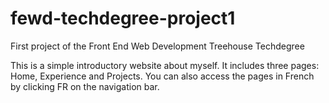 # fewd-techdegree-project1
 First project of the Front End Web Development Treehouse Techdegree

This is a simple introductory website about myself. It includes three pages: Home, Experience and Projects.
You can also access the pages in French by clicking FR on the navigation bar.